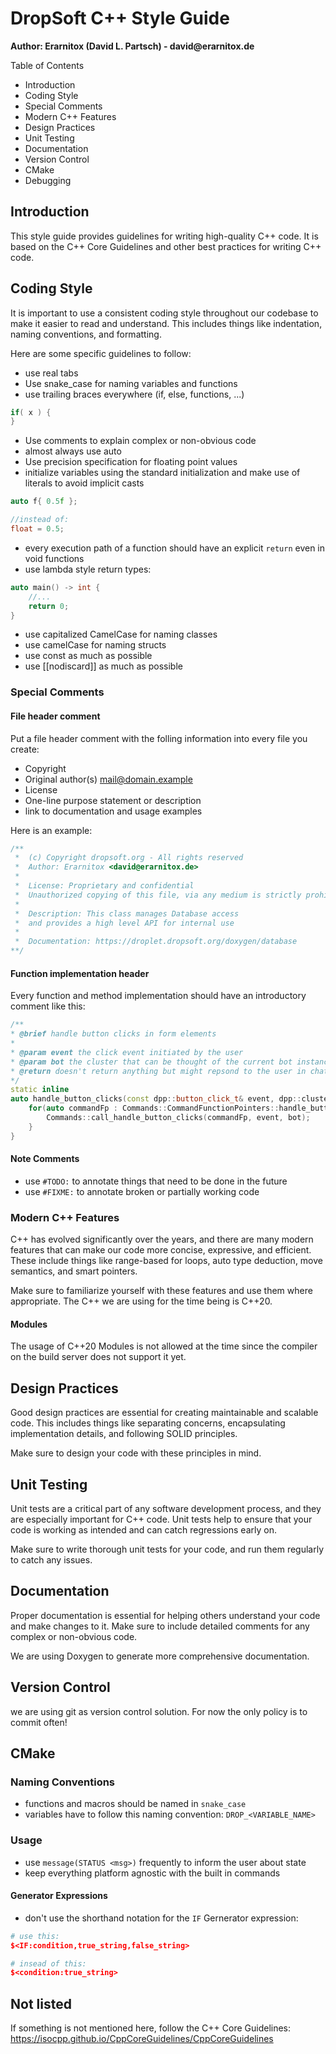 # DropSoft C++ Style Guide

__**Author:** Erarnitox (David L. Partsch) - david@erarnitox.de__

Table of Contents

- Introduction
- Coding Style
- Special Comments
- Modern C++ Features
- Design Practices
- Unit Testing
- Documentation
- Version Control
- CMake
- Debugging

## Introduction

This style guide provides guidelines for writing high-quality C++ code. 
It is based on the C++ Core Guidelines and other best practices for writing C++ code.

## Coding Style

It is important to use a consistent coding style throughout our codebase to make it
easier to read and understand.
This includes things like indentation, naming conventions, and formatting.

Here are some specific guidelines to follow:

- use real tabs
- Use snake_case for naming variables and functions
- use trailing braces everywhere (if, else, functions, ...)
```cpp
if( x ) {
}
```
- Use comments to explain complex or non-obvious code
- almost always use auto
- Use precision specification for floating point values
- initialize variables using the standard initialization and make use of literals to avoid implicit casts
```cpp
auto f{ 0.5f };

//instead of:
float = 0.5;
```
- every execution path of a function should have an explicit `return` even in void functions
- use lambda style return types:
```cpp
auto main() -> int {
	//...
	return 0;
}
```
- use capitalized CamelCase for naming classes
- use camelCase for naming structs
- use const as much as possible
- use [[nodiscard]] as much as possible

### Special Comments
#### File header comment

Put a file header comment with the folling information into every file you create:
- Copyright
- Original author(s) <mail@domain.example>
- License
- One-line purpose statement or description
- link to documentation and usage examples

Here is an example:
```cpp
/**
 *  (c) Copyright dropsoft.org - All rights reserved
 *  Author: Erarnitox <david@erarnitox.de>
 *  
 *  License: Proprietary and confidential
 *  Unauthorized copying of this file, via any medium is strictly prohibited
 *
 *  Description: This class manages Database access 
 *  and provides a high level API for internal use
 *
 *  Documentation: https://droplet.dropsoft.org/doxygen/database
**/
```

#### Function implementation header

Every function and method implementation should have an introductory comment like this:
```cpp
/**
* @brief handle button clicks in form elements
*
* @param event the click event initiated by the user
* @param bot the cluster that can be thought of the current bot instance
* @return doesn't return anything but might repsond to the user in chat
*/
static inline
auto handle_button_clicks(const dpp::button_click_t& event, dpp::cluster& bot) -> void {
	for(auto commandFp : Commands::CommandFunctionPointers::handle_button_clicks()){
		Commands::call_handle_button_clicks(commandFp, event, bot);
	}
}
```

#### Note Comments

- use `#TODO:` to annotate things that need to be done in the future
- use `#FIXME:` to annotate broken or partially working code

### Modern C++ Features

C++ has evolved significantly over the years, and there are many modern features
that can make our code more concise, expressive, and efficient.
These include things like range-based for loops, auto type deduction, move semantics,
and smart pointers.

Make sure to familiarize yourself with these features and use them where appropriate.
The C++ we are using for the time being is C++20.

#### Modules

The usage of C++20 Modules is not allowed at the time since the compiler on the build
server does not support it yet.

## Design Practices

Good design practices are essential for creating maintainable and scalable code.
This includes things like separating concerns, encapsulating implementation details,
and following SOLID principles.

Make sure to design your code with these principles in mind.

## Unit Testing

Unit tests are a critical part of any software development process,
and they are especially important for C++ code.
Unit tests help to ensure that your code is working as intended and can catch regressions
early on.

Make sure to write thorough unit tests for your code, and run them regularly to catch any issues.

## Documentation

Proper documentation is essential for helping others understand your code and make changes to it.
Make sure to include detailed comments for any complex or non-obvious code.

We are using Doxygen to generate more comprehensive documentation.

## Version Control

we are using git as version control solution.
For now the only policy is to commit often!

## CMake
### Naming Conventions
- functions and macros should be named in `snake_case`
- variables have to follow this naming convention: `DROP_<VARIABLE_NAME>`

### Usage
- use `message(STATUS <msg>)` frequently to inform the user about state
- keep everything platform agnostic with the built in commands

#### Generator Expressions
- don't use the shorthand notation for the `IF` Gernerator expression:
```cmake
# use this:
$<IF:condition,true_string,false_string>

# insead of this:
$<condition:true_string>
```

## Not listed

If something is not mentioned here, follow the C++ Core Guidelines:
https://isocpp.github.io/CppCoreGuidelines/CppCoreGuidelines
